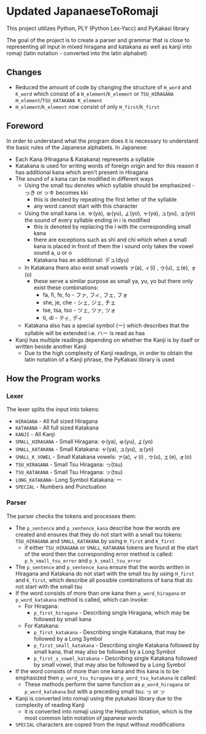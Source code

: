 # Updated JapanaeseToRomaji 
This project utilizes Python, PLY (Python Lex-Yacc) and PyKakasi library

The goal of the project is to create a parser and grammar that is close to representing all input in mixed hiragana and katakana as well as kanji into romaji (latin notation - converted into the latin alphabet)

## Changes
- Reduced the amount of code by changing the structure of ```H_word``` and ```K_word``` which consist of a ```H_element```/```K_element``` or ```TSU_HIRAGANA H_element```/```TSU_KATAKANA K_element```
- ```H_element```/```K_element``` now consist of only ```H_first```/```K_first```

## Foreword
In order to understand what the program does it is necessary to understand the basic rules of the Japanese alphabets.
In Japanese:
- Each Kana (Hiragana & Katakana) represents a syllable
- Katakana is used for writing words of foreign origin and for this reason it has additional kana which aren't present in Hiragana
- The sound of a kana can be modified in different ways
    - Using the small tsu denotes which syllable should be emphasized - っき or ッキ becomes kki
        - this is denoted by repeating the first letter of the syllable
        - any word cannot start with this character
    - Using the small kana i.e. ゃ(ya), ゅ(yu), ょ(yo), ャ(ya), ュ(yu), ョ(yo) the sound of every syllable ending in i is modified
        - this is denoted by replacing the i with the corresponding small kana
        - there are exceptions such as shi and chi which when a small kana is placed in front of them the i sound only takes the vowel sound a, u or o
        - Katakana has an additional: デュ(dyu)
    - In Katakana there also exist small vowels ァ(a), ィ(i) , ゥ(u), ェ(e), ォ(o)
        - these serve a similar purpose as small ya, yu, yo but there only exist these combinations:
            - fa, fi, fe, fo - ファ, フィ, フェ, フォ
            - she, je, che - シェ, ジェ, チェ
            - tse, tsa, tso - ツェ, ツァ, ツォ
            - ti, di - ティ, ディ
    - Katakana also has a special symbol (ー) which describes that the syllable will be extended i.e. ハー is read as haa
- Kanji has multiple readings depending on whether the Kanji is by itself or written beside another Kanji
    - Due to the high complexity of Kanji readings, in order to obtain the latin notation of a Kanji phrase, the PyKakasi library is used

## How the Program works
### Lexer
The lexer splits the input into tokens:
- ```HIRAGANA``` - All full sized Hiragana
- ```KATAKANA``` - All full sized Katakana
- ```KANJI``` - All Kanji
- ```SMALL_HIRAGANA``` - Small Hiragana: ゃ(ya), ゅ(yu), ょ(yo)
- ```SMALL_KATAKANA``` - Small Katakana: ャ(ya), ュ(yu), ョ(yo)
- ```SMALL_K_VOWEL``` - Small Katakana vowels: ァ(a), ィ(i) , ゥ(u), ェ(e), ォ(o)
- ```TSU_HIRAGANA``` - Small Tsu Hiragana: っ(tsu)
- ```TSU_KATAKANA``` - Small Tsu Hiragana: ッ(tsu)
- ```LONG_KATAKANA```- Long Symbol Katakana: ー
- ```SPECIAL``` - Numbers and Punctuation

### Parser
The parser checks the tokens and processes them:
- The ```p_sentence``` and ```p_sentence_kana``` describe how the words are created and ensures that they do not start with a small tsu tokens: ```TSU_HIRAGANA``` and ```SMALL_KATAKANA``` by using ```H_first``` and ```K_first```
    - if either ```TSU_HIRAGANA``` or ```SMALL_KATAKANA``` tokens are found at the start of the word then the corresponding error method is called: ```p_h_small_tsu_error``` and ```p_k_small_tsu_error```
- The ```p_sentence``` and ```p_sentence_kana``` ensure that the words written in Hiragana and Katakana do not start with the small tsu by using ```H_first``` and ```K_first```, which describe all possible combinations of kana that do not start with the small tsu
- If the word consists of more than one kana then ```p_word_hiragana``` or ```p_word_katakana``` method is called, which can invoke: 
    - For Hiragana:
        - ```p_first_hiragana``` - Describing single Hiragana, which may be followed by small kana
    - For Katakana:
        - ```p_first_katakana``` - Describing single Katakana, that may be followed by a Long Symbol
        - ```p_first_small_katakana``` - Describing single Katakana followed by small kana, that may also be followed by a Long Symbol
        - ```p_first_s_vowel_katakana``` - Describing single Katakana followed by small vowel, that may also be followed by a Long Symbol
- If the word consists of more than one kana and this kana is to be emphasized then ```p_word_tsu_hiragana``` or ```p_word_tsu_katakana``` is called:
    - These methods perform the same function as ```p_word_hiragana``` or ```p_word_katakana``` but with a preceding small tsu: っ or ッ
- Kanji is converted into romaji using the pykakasi library due to the complexity of reading Kanji
    - it is converted into romaji using the Hepburn notation, which is the most common latin notation of japanese words
- ```SPECIAL``` characters are copied from the input without modifications 
